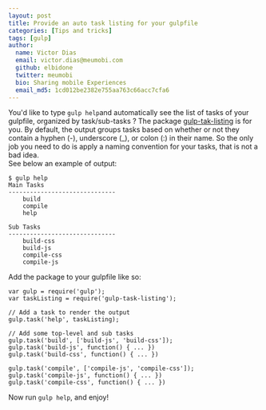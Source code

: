 ```yaml
---
layout: post
title: Provide an auto task listing for your gulpfile
categories: [Tips and tricks]
tags: [gulp]
author:
  name: Victor Dias
  email: victor.dias@meumobi.com
  github: elbidone
  twitter: meumobi
  bio: Sharing mobile Experiences
  email_md5: 1cd012be2382e755aa763c66acc7cfa6
---
```

You'd like to type `gulp help`and automatically see the list of tasks of your gulpfile, organized by task/sub-tasks ? The package [gulp-tak-listing](https://www.npmjs.com/package/gulp-task-listing) is for you. By default, the output groups tasks based on whether or not they contain a hyphen (-), underscore (_), or colon (:) in their name. So the only job you need to do is apply a naming convention for your tasks, that is not a bad idea.  
See below an example of output:  
  
```
$ gulp help
Main Tasks
------------------------------
    build
    compile
    help
 
Sub Tasks
------------------------------
    build-css
    build-js
    compile-css
    compile-js
```

Add the package to your gulpfile like so:

```
var gulp = require('gulp');
var taskListing = require('gulp-task-listing');
 
// Add a task to render the output 
gulp.task('help', taskListing);
 
// Add some top-level and sub tasks 
gulp.task('build', ['build-js', 'build-css']);
gulp.task('build-js', function() { ... })
gulp.task('build-css', function() { ... })
 
gulp.task('compile', ['compile-js', 'compile-css']);
gulp.task('compile-js', function() { ... })
gulp.task('compile-css', function() { ... })
```

Now run `gulp help`, and enjoy!